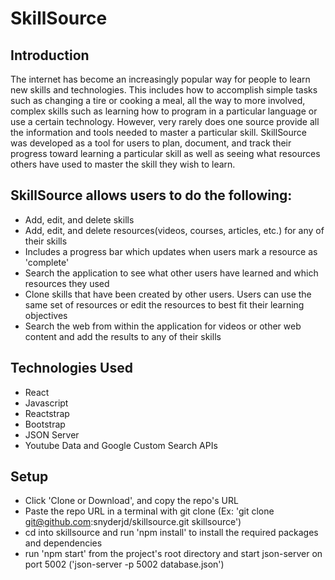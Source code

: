 # SkillSource

## Introduction
The internet has become an increasingly popular way for people to learn new skills and technologies. This includes how to accomplish simple tasks such as changing a tire or cooking a meal, all the way to more involved, complex skills such as learning how to program in a particular language or use a certain technology. However, very rarely does one source provide all the information and tools needed to master a particular skill. SkillSource was developed as a tool for users to plan, document, and track their progress toward learning a particular skill as well as seeing what resources others have used to master the skill they wish to learn.

## SkillSource allows users to do the following:
* Add, edit, and delete skills
* Add, edit, and delete resources(videos, courses, articles, etc.) for any of their skills
* Includes a progress bar which updates when users mark a resource as 'complete'
* Search the application to see what other users have learned and which resources they used
* Clone skills that have been created by other users. Users can use the same set of resources or edit the resources to best fit their learning objectives
* Search the web from within the application for videos or other web content and add the results to any of their skills

## Technologies Used
* React
* Javascript
* Reactstrap
* Bootstrap
* JSON Server
* Youtube Data and Google Custom Search APIs

## Setup
* Click 'Clone or Download', and copy the repo's URL
* Paste the repo URL in a terminal with git clone (Ex: 'git clone git@github.com:snyderjd/skillsource.git skillsource')
* cd into skillsource and run 'npm install' to install the required packages and dependencies
* run 'npm start' from the project's root directory and start json-server on port 5002 ('json-server -p 5002 database.json')


